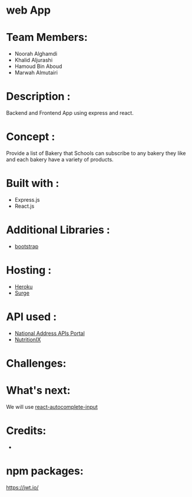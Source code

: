 # web App




# Team Members:
* Noorah Alghamdi
* Khalid Aljurashi
* Hamoud Bin Aboud
* Marwah Almutairi


# Description :
Backend and Frontend App using express and react.

# Concept :
Provide a list of Bakery that Schools can subscribe to any bakery they like and each bakery have a variety of products.

# Built with :
* Express.js
* React.js

# Additional Libraries :
* [bootstrap](https://getbootstrap.com/)


# Hosting :

* [Heroku](https://www.heroku.com/)
* [Surge](https://surge.sh/)


# API used :

* [National Address APIs Portal](https://api.address.gov.sa/docs)
* [NutritionIX](https://www.nutritionix.com/business/api)


# Challenges:




# What's next:
We will use
[react-autocomplete-input](https://www.npmjs.com/package/react-autocomplete-input)

# Credits:
* 


# npm packages:

https://jwt.io/






